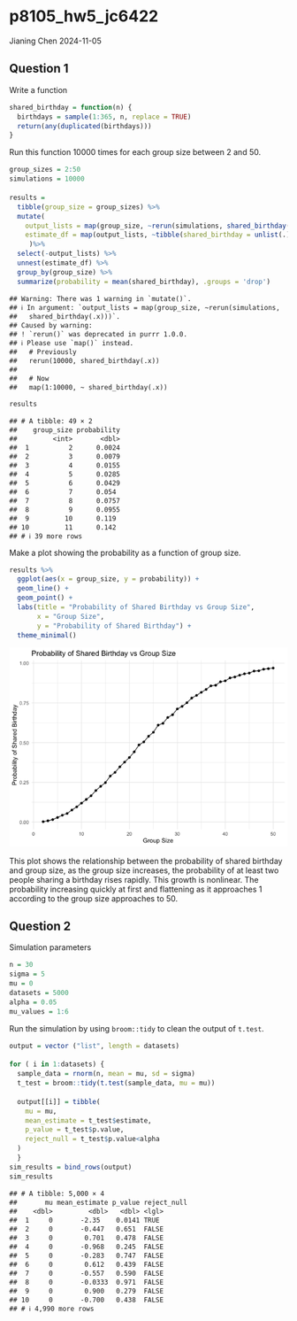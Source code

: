 p8105_hw5_jc6422
================
Jianing Chen
2024-11-05

## Question 1

Write a function

``` r
shared_birthday = function(n) {
  birthdays = sample(1:365, n, replace = TRUE)
  return(any(duplicated(birthdays)))
}
```

Run this function 10000 times for each group size between 2 and 50.

``` r
group_sizes = 2:50
simulations = 10000

results = 
  tibble(group_size = group_sizes) %>%
  mutate(
    output_lists = map(group_size, ~rerun(simulations, shared_birthday(.x))),
    estimate_df = map(output_lists, ~tibble(shared_birthday = unlist(.)))
     )%>%
  select(-output_lists) %>%
  unnest(estimate_df) %>%
  group_by(group_size) %>%
  summarize(probability = mean(shared_birthday), .groups = 'drop')
```

    ## Warning: There was 1 warning in `mutate()`.
    ## ℹ In argument: `output_lists = map(group_size, ~rerun(simulations,
    ##   shared_birthday(.x)))`.
    ## Caused by warning:
    ## ! `rerun()` was deprecated in purrr 1.0.0.
    ## ℹ Please use `map()` instead.
    ##   # Previously
    ##   rerun(10000, shared_birthday(.x))
    ## 
    ##   # Now
    ##   map(1:10000, ~ shared_birthday(.x))

``` r
results
```

    ## # A tibble: 49 × 2
    ##    group_size probability
    ##         <int>       <dbl>
    ##  1          2      0.0024
    ##  2          3      0.0079
    ##  3          4      0.0155
    ##  4          5      0.0285
    ##  5          6      0.0429
    ##  6          7      0.054 
    ##  7          8      0.0757
    ##  8          9      0.0955
    ##  9         10      0.119 
    ## 10         11      0.142 
    ## # ℹ 39 more rows

Make a plot showing the probability as a function of group size.

``` r
results %>%
  ggplot(aes(x = group_size, y = probability)) +
  geom_line() +
  geom_point() +
  labs(title = "Probability of Shared Birthday vs Group Size",
       x = "Group Size",
       y = "Probability of Shared Birthday") +
  theme_minimal()
```

![](p8105_hw5_jc6422_files/figure-gfm/unnamed-chunk-3-1.png)<!-- -->

This plot shows the relationship between the probability of shared
birthday and group size, as the group size increases, the probability of
at least two people sharing a birthday rises rapidly. This growth is
nonlinear. The probability increasing quickly at first and flattening as
it approaches 1 according to the group size approaches to 50.

## Question 2

Simulation parameters

``` r
n = 30         
sigma = 5  
mu = 0
datasets = 5000 
alpha = 0.05
mu_values = 1:6
```

Run the simulation by using `broom::tidy` to clean the output of
`t.test`.

``` r
output = vector ("list", length = datasets)
  
for ( i in 1:datasets) {
  sample_data = rnorm(n, mean = mu, sd = sigma)
  t_test = broom::tidy(t.test(sample_data, mu = mu))
  
  output[[i]] = tibble(
    mu = mu,
    mean_estimate = t_test$estimate,
    p_value = t_test$p.value,
    reject_null = t_test$p.value<alpha
  )
  }
sim_results = bind_rows(output)
sim_results
```

    ## # A tibble: 5,000 × 4
    ##       mu mean_estimate p_value reject_null
    ##    <dbl>         <dbl>   <dbl> <lgl>      
    ##  1     0       -2.35    0.0141 TRUE       
    ##  2     0       -0.447   0.651  FALSE      
    ##  3     0        0.701   0.478  FALSE      
    ##  4     0       -0.968   0.245  FALSE      
    ##  5     0       -0.283   0.747  FALSE      
    ##  6     0        0.612   0.439  FALSE      
    ##  7     0       -0.557   0.590  FALSE      
    ##  8     0       -0.0333  0.971  FALSE      
    ##  9     0        0.900   0.279  FALSE      
    ## 10     0       -0.700   0.438  FALSE      
    ## # ℹ 4,990 more rows
